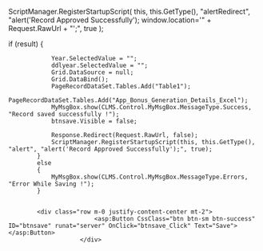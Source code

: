 ScriptManager.RegisterStartupScript(
    this,
    this.GetType(),
    "alertRedirect",
    "alert('Record Approved Successfully'); window.location='" + Request.RawUrl + "';",
    true
);






if (result)
            {

                Year.SelectedValue = "";
                ddlyear.SelectedValue = "";
                Grid.DataSource = null;
                Grid.DataBind();
                PageRecordDataSet.Tables.Add("Table1");
                PageRecordDataSet.Tables.Add("App_Bonus_Generation_Details_Excel");
                MyMsgBox.show(CLMS.Control.MyMsgBox.MessageType.Success, "Record saved successfully !");
                btnsave.Visible = false;
                
                Response.Redirect(Request.RawUrl, false);
                ScriptManager.RegisterStartupScript(this, this.GetType(), "alert", "alert('Record Approved Successfully');", true);
            }
            else
            {
                MyMsgBox.show(CLMS.Control.MyMsgBox.MessageType.Errors, "Error While Saving !");
            }


            <div class="row m-0 justify-content-center mt-2">
                            <asp:Button CssClass="btn btn-sm btn-success" ID="btnsave" runat="server" OnClick="btnsave_Click" Text="Save"></asp:Button>
                        </div>
